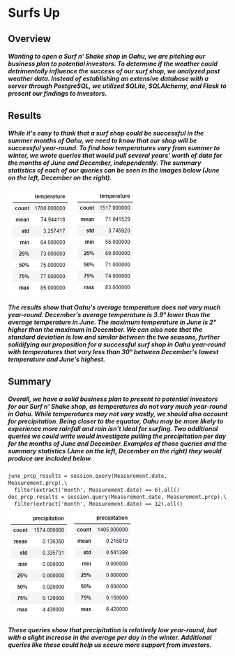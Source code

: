 # Surfs Up
## Overview
##### Wanting to open a Surf n' Shake shop in Oahu, we are pitching our business plan to potential investors. To determine if the weather could detrimentally influence the success of our surf shop, we analyzed past weather data. Instead of establishing an extensive database with a server through PostgreSQL, we utilized SQLite, SQLAlchemy, and Flask to present our findings to investors. 
## Results
##### While it's easy to think that a surf shop could be successful in the summer months of Oahu, we need to know that our shop will be successful year-round. To find how temperatures vary from summer to winter, we wrote queries that would pull several years’ worth of data for the months of June and December, independently. The summary statistics of each of our queries can be seen in the images below (June on the left, December on the right).
![june_temp_summary.PNG](https://github.com/carinaediaz/surfs_up/blob/main/Resources/june_temp_summary.PNG)
![dec_temp_summary.PNG](https://github.com/carinaediaz/surfs_up/blob/main/Resources/dec_temp_summary.PNG)
##### The results show that Oahu's average temperature does not vary much year-round. December's average temperature is 3.9° lower than the average temperature in June. The maximum temperature in June is 2° higher than the maximum in December. We can also note that the standard deviation is low and similar between the two seasons, further solidifying our proposition for a successful surf shop in Oahu year-round with temperatures that vary less than 30° between December's lowest temperature and June's highest. 
## Summary
##### Overall, we have a solid business plan to present to potential investors for our Surf n' Shake shop, as temperatures do not vary much year-round in Oahu. While temperatures may not vary vastly, we should also account for precipitation. Being closer to the equator, Oahu may be more likely to experience more rainfall and rain isn't ideal for surfing. Two additional queries we could write would investigate pulling the precipitation per day for the months of June and December. Examples of those queries and the summary statistics (June on the left, December on the right) they would produce are included below. 
```
june_prcp_results = session.query(Measurement.date, Measurement.prcp).\
  filter(extract('month', Measurement.date) == 6).all()
dec_prcp_results = session.query(Measurement.date, Measurement.prcp).\
  filter(extract('month', Measurement.date) == 12).all()
```
![june_prcp_summary.PNG](https://github.com/carinaediaz/surfs_up/blob/main/Resources/june_prcp_summary.PNG)
![dec_prcp_summary.PNG](https://github.com/carinaediaz/surfs_up/blob/main/Resources/dec_prcp_summary.PNG)
##### These queries show that precipitation is relatively low year-round, but with a slight increase in the average per day in the winter. Additional queries like these could help us secure more support from investors.
